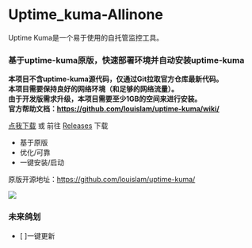 # Uptime_kuma-Allinone  
Uptime Kuma是一个易于使用的自托管监控工具。

### 基于uptime-kuma原版，快速部署环境并自动安装uptime-kuma  
 **本项目不含uptime-kuma源代码，仅通过Git拉取官方仓库最新代码。**  
 **本项目需要保持良好的网络环境（和足够的网络流量）。**  
 **由于开发版需求升级，本项目需要至少1GB的空间来进行安装。**  
 **官方帮助文档：https://github.com/louislam/uptime-kuma/wiki/**  
 
 [点我下载](https://github.com/KiWinger/Uptime_kuma-Allinone/releases/download/v1.0/Uptime_kuma-Allinone-Win.7z "点我下载") 或 前往 [Releases](https://github.com/KiWinger/Uptime_kuma-Allinone/releases/latest "Releases") 下载
 - 基于原版
 - 优化/可靠
 - 一键安装/启动
 
 原版开源地址：https://github.com/louislam/uptime-kuma/  
 
![](https://chart.yhype.me/github/repository-star/v1/966475184.svg)
 
### 未来鸽划  
- [ ]一键更新
